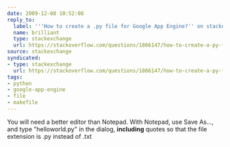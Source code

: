 ```yaml
---
date: 2009-12-08 10:52:08
reply_to:
  label: '''How to create a .py file for Google App Engine?'' on stackoverflow'
  name: brilliant
  type: stackexchange
  url: https://stackoverflow.com/questions/1866147/how-to-create-a-py-file-for-google-app-engine
source: stackexchange
syndicated:
- type: stackexchange
  url: https://stackoverflow.com/questions/1866147/how-to-create-a-py-file-for-google-app-engine/1866186#1866186
tags:
- python
- google-app-engine
- file
- makefile
---
```


You will need a better editor than Notepad. With Notepad, use Save As..., and type "helloworld.py" in the dialog, **including** quotes so that the file extension is .py instead of .txt